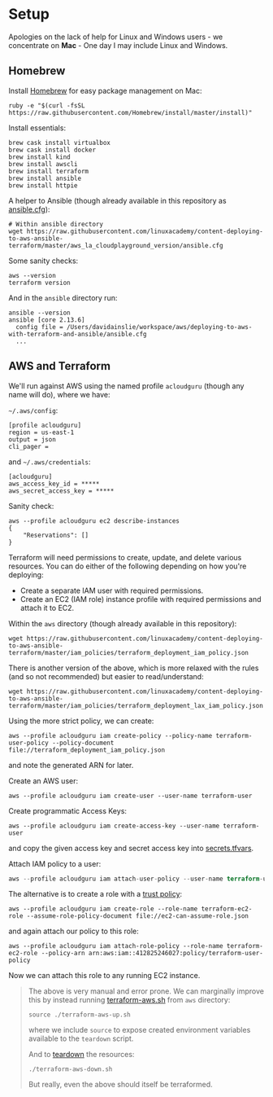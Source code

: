 # Setup

Apologies on the lack of help for Linux and Windows users - we concentrate on **Mac** - One day I may include Linux and Windows.

## Homebrew

Install [Homebrew](https://brew.sh) for easy package management on Mac:

```shell
ruby -e "$(curl -fsSL https://raw.githubusercontent.com/Homebrew/install/master/install)"
```

Install essentials:

```shell
brew cask install virtualbox
brew cask install docker
brew install kind
brew install awscli
brew install terraform
brew install ansible
brew install httpie
```

A helper to Ansible (though already available in this repository as [ansible.cfg](../ansible/ansible.cfg)):
```shell
# Within ansible directory
wget https://raw.githubusercontent.com/linuxacademy/content-deploying-to-aws-ansible-terraform/master/aws_la_cloudplayground_version/ansible.cfg
```

Some sanity checks:
```shell
aws --version
terraform version                                 
```

And in the `ansible` directory run:
```shell
ansible --version
ansible [core 2.13.6]
  config file = /Users/davidainslie/workspace/aws/deploying-to-aws-with-terraform-and-ansible/ansible.cfg
  ...
```

## AWS and Terraform

We'll run against AWS using the named profile `acloudguru` (though any name will do), where we have:

`~/.aws/config`:
```shell
[profile acloudguru]
region = us-east-1
output = json
cli_pager =
```

and `~/.aws/credentials`:
```shell
[acloudguru]
aws_access_key_id = *****
aws_secret_access_key = *****
```

Sanity check:
```shell
aws --profile acloudguru ec2 describe-instances 
{
    "Reservations": []
}
```

Terraform will need permissions to create, update, and delete various resources.
You can do either of the following depending on how you're deploying:
- Create a separate IAM user with required permissions.
- Create an EC2 (IAM role) instance profile with required permissions and attach it to EC2.

Within the `aws` directory (though already available in this repository):
```shell
wget https://raw.githubusercontent.com/linuxacademy/content-deploying-to-aws-ansible-terraform/master/iam_policies/terraform_deployment_iam_policy.json
```

There is another version of the above, which is more relaxed with the rules (and so not recommended) but easier to read/understand:
```shell
wget https://raw.githubusercontent.com/linuxacademy/content-deploying-to-aws-ansible-terraform/master/iam_policies/terraform_deployment_lax_iam_policy.json
```

Using the more strict policy, we can create:
```shell
aws --profile acloudguru iam create-policy --policy-name terraform-user-policy --policy-document file://terraform_deployment_iam_policy.json
```
and note the generated ARN for later.

Create an AWS user:
```shell
aws --profile acloudguru iam create-user --user-name terraform-user
```

Create programmatic Access Keys:
```shell
aws --profile acloudguru iam create-access-key --user-name terraform-user
```
and copy the given access key and secret access key into [secrets.tfvars](../terraform/secrets.tfvars).

Attach IAM policy to a user:
```terraform
aws --profile acloudguru iam attach-user-policy --user-name terraform-user --policy-arn arn:aws:iam::412825246027:policy/terraform-user-policy
```

The alternative is to create a role with a [trust policy](../aws/ec2-can-assume-role.json):
```shell
aws --profile acloudguru iam create-role --role-name terraform-ec2-role --assume-role-policy-document file://ec2-can-assume-role.json
```
and again attach our policy to this role:
```shell
aws --profile acloudguru iam attach-role-policy --role-name terraform-ec2-role --policy-arn arn:aws:iam::412825246027:policy/terraform-user-policy
```

Now we can attach this role to any running EC2 instance.

> The above is very manual and error prone. We can marginally improve this by instead running [terraform-aws.sh](../aws/terraform-aws.sh) from `aws` directory:
> ```shell
> source ./terraform-aws-up.sh
> ```
> where we include `source` to expose created environment variables available to the `teardown` script.
> 
> And to [teardown](../aws/terraform-aws-down.sh) the resources:
> ```shell
> ./terraform-aws-down.sh
> ```
> 
> But really, even the above should itself be terraformed.